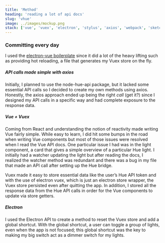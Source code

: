 ```yaml
---
title: 'Method'
heading: 'reading a lot of api docs'
slug: 'vhue'
image: ../images/mockup.png
stack: ['vue', 'vuex', 'electron', 'stylus', 'axios', 'webpack', 'sketch']
---
```


### Committing every day

I used the [electron-vue boilerplate](https://github.com/SimulatedGREG/electron-vue) since it did a lot of the heavy lifting such as providing hot reloading, a file that generates my Vuex store on the fly.

##### API calls made simple with axios

Initially, I planned to use the node-hue-api package, but it lacked some essential API calls so I decided to create my own methods using axios. Honestly, the axios approach ended up being the right _call_ (get it?) since I designed my API calls in a specific way and had complete exposure to the response data.

##### Vue + Vuex

Coming from React and understanding the notion of reactivity made writing Vue fairly simple. While easy to learn, I did hit some bumps in the road when writing Vue components but most of those issues were resolved when I read the Vue API docs. One particular issue I had was in the light component, a card that gives a simple overview of a particular Hue light. I initially had a watcher updating the light but after reading the docs, I realized the watcher method was redundant and there was a bug in my file that made an API call after setting up the Hue bridge.

Vuex made it easy to store essential data like the user’s Hue API token and with the use of electron vuex, which is just an electron store wrapper, the Vuex store persisted even after quitting the app. In addition, I stored all the response data from the Hue API calls in order for the Vue components to update via store getters.

##### Electron

I used the Electron API to create a method to reset the Vuex store and add a global shortcut. With the global shortcut, a user can toggle a group of lights, even when the app is not focused; this global shortcut was the key to making my big switch act as a dimmer switch for my lights.
